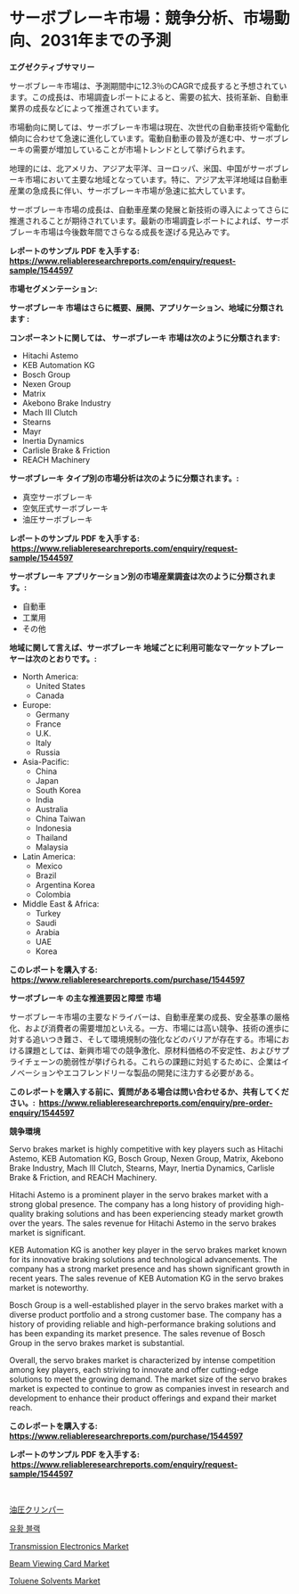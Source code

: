 <p><h1>サーボブレーキ市場：競争分析、市場動向、2031年までの予測</h1></p><p><strong>エグゼクティブサマリー</strong></p>
<p><p>サーボブレーキ市場は、予測期間中に12.3％のCAGRで成長すると予想されています。この成長は、市場調査レポートによると、需要の拡大、技術革新、自動車業界の成長などによって推進されています。</p><p>市場動向に関しては、サーボブレーキ市場は現在、次世代の自動車技術や電動化傾向に合わせて急速に進化しています。電動自動車の普及が進む中、サーボブレーキの需要が増加していることが市場トレンドとして挙げられます。</p><p>地理的には、北アメリカ、アジア太平洋、ヨーロッパ、米国、中国がサーボブレーキ市場において主要な地域となっています。特に、アジア太平洋地域は自動車産業の急成長に伴い、サーボブレーキ市場が急速に拡大しています。</p><p>サーボブレーキ市場の成長は、自動車産業の発展と新技術の導入によってさらに推進されることが期待されています。最新の市場調査レポートによれば、サーボブレーキ市場は今後数年間でさらなる成長を遂げる見込みです。</p></p>
<p><strong>レポートのサンプル PDF を入手する: <a href="https://www.reliableresearchreports.com/enquiry/request-sample/1544597">https://www.reliableresearchreports.com/enquiry/request-sample/1544597</a></strong></p>
<p><strong>市場セグメンテーション:</strong></p>
<p><strong> サーボブレーキ 市場はさらに概要、展開、アプリケーション、地域に分類されます :</strong></p>
<p><strong>コンポーネントに関しては、 サーボブレーキ 市場は次のように分類されます: &nbsp;</strong></p>
<p><ul><li>Hitachi Astemo</li><li>KEB Automation KG</li><li>Bosch Group</li><li>Nexen Group</li><li>Matrix</li><li>Akebono Brake Industry</li><li>Mach III Clutch</li><li>Stearns</li><li>Mayr</li><li>Inertia Dynamics</li><li>Carlisle Brake & Friction</li><li>REACH Machinery</li></ul></p>
<p><strong> サーボブレーキ タイプ別の市場分析は次のように分類されます。:</strong></p>
<p><ul><li>真空サーボブレーキ</li><li>空気圧式サーボブレーキ</li><li>油圧サーボブレーキ</li></ul></p>
<p><strong>レポートのサンプル PDF を入手する: &nbsp;<a href="https://www.reliableresearchreports.com/enquiry/request-sample/1544597">https://www.reliableresearchreports.com/enquiry/request-sample/1544597</a></strong></p>
<p><strong> サーボブレーキ アプリケーション別の市場産業調査は次のように分類されます。:</strong></p>
<p><ul><li>自動車</li><li>工業用</li><li>その他</li></ul></p>
<p><strong>地域に関して言えば、サーボブレーキ 地域ごとに利用可能なマーケットプレーヤーは次のとおりです。:</strong></p>
<p><ul>
    <li>
        North America:
        <ul>
            <li>United States</li>
            <li>Canada</li>
        </ul>
    </li>
    <li>
        Europe:
        <ul>
            <li>Germany</li>
            <li>France</li>
            <li>U.K.</li>
            <li>Italy</li>
            <li>Russia</li>
        </ul>
    </li>
    <li>
        Asia-Pacific:
        <ul>
            <li>China</li>
            <li>Japan</li>
            <li>South Korea</li>
            <li>India</li>
            <li>Australia</li>
            <li>China Taiwan</li>
            <li>Indonesia</li>
            <li>Thailand</li>
            <li>Malaysia</li>
        </ul>
    </li>
    <li>
        Latin America:
        <ul>
            <li>Mexico</li>
            <li>Brazil</li>
            <li>Argentina Korea</li>
            <li>Colombia</li>
        </ul>
    </li>
    <li>
        Middle East & Africa:
        <ul>
            <li>Turkey</li>
            <li>Saudi</li>
            <li>Arabia</li>
            <li>UAE</li>
            <li>Korea</li>
        </ul>
    </li>
    </ul></p>
<p><strong>このレポートを購入する: &nbsp;<a href="https://www.reliableresearchreports.com/purchase/1544597">https://www.reliableresearchreports.com/purchase/1544597</a></strong></p>
<p><strong>サーボブレーキ の主な推進要因と障壁 市場</strong></p>
<p><p>サーボブレーキ市場の主要なドライバーは、自動車産業の成長、安全基準の厳格化、および消費者の需要増加といえる。一方、市場には高い競争、技術の進歩に対する追いつき難さ、そして環境規制の強化などのバリアが存在する。市場における課題としては、新興市場での競争激化、原材料価格の不安定性、およびサプライチェーンの脆弱性が挙げられる。これらの課題に対処するために、企業はイノベーションやエコフレンドリーな製品の開発に注力する必要がある。</p></p>
<p><strong>このレポートを購入する前に、質問がある場合は問い合わせるか、共有してください。:&nbsp; <a href="https://www.reliableresearchreports.com/enquiry/pre-order-enquiry/1544597">https://www.reliableresearchreports.com/enquiry/pre-order-enquiry/1544597</a></strong></p>
<p><strong>競争環境</strong></p>
<p><p>Servo brakes market is highly competitive with key players such as Hitachi Astemo, KEB Automation KG, Bosch Group, Nexen Group, Matrix, Akebono Brake Industry, Mach III Clutch, Stearns, Mayr, Inertia Dynamics, Carlisle Brake & Friction, and REACH Machinery.</p><p>Hitachi Astemo is a prominent player in the servo brakes market with a strong global presence. The company has a long history of providing high-quality braking solutions and has been experiencing steady market growth over the years. The sales revenue for Hitachi Astemo in the servo brakes market is significant.</p><p>KEB Automation KG is another key player in the servo brakes market known for its innovative braking solutions and technological advancements. The company has a strong market presence and has shown significant growth in recent years. The sales revenue of KEB Automation KG in the servo brakes market is noteworthy.</p><p>Bosch Group is a well-established player in the servo brakes market with a diverse product portfolio and a strong customer base. The company has a history of providing reliable and high-performance braking solutions and has been expanding its market presence. The sales revenue of Bosch Group in the servo brakes market is substantial.</p><p>Overall, the servo brakes market is characterized by intense competition among key players, each striving to innovate and offer cutting-edge solutions to meet the growing demand. The market size of the servo brakes market is expected to continue to grow as companies invest in research and development to enhance their product offerings and expand their market reach.</p></p>
<p><strong>このレポートを購入する: &nbsp; <a href="https://www.reliableresearchreports.com/purchase/1544597">https://www.reliableresearchreports.com/purchase/1544597</a></strong></p>
<p><strong>レポートのサンプル PDF を入手する: &nbsp;<a href="https://www.reliableresearchreports.com/enquiry/request-sample/1544597">https://www.reliableresearchreports.com/enquiry/request-sample/1544597</a></strong><strong></strong></p>
<p>&nbsp;</p>
<p><p><a href="https://github.com/DonaldShaw1965/Market-Research-Report-List-1/blob/main/892465413633.md">油圧クリンパー</a></p><p><a href="https://github.com/LanceOlsotn8978/Market-Research-Report-List-1/blob/main/770552512530.md">유황 블랙</a></p><p><a href="https://issuu.com/reportprime-2/docs/transmission-electronics-market-size-2030.pptx">Transmission Electronics Market</a></p><p><a href="https://github.com/mauripalmi/Market-Research-Report-List-2/blob/main/beam-viewing-card-market.md">Beam Viewing Card Market</a></p><p><a href="https://sudsy-motorcycle-bbc.notion.site/Toluene-Solvents-Market-Size-Furnishes-Valuable-Information-Encompassing-Market-Share-Market-Trends-a659520d71fa4f19b8f4ec2172c4f43f">Toluene Solvents Market</a></p></p>